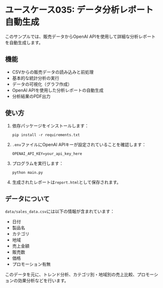 # ユースケース035: データ分析レポート自動生成

このサンプルでは、販売データからOpenAI APIを使用して詳細な分析レポートを自動生成します。

## 機能

- CSVからの販売データの読み込みと前処理
- 基本的な統計分析の実行
- データの可視化（グラフ作成）
- OpenAI APIを使用した分析レポートの自動生成
- 分析結果のPDF出力

## 使い方

1. 依存パッケージをインストールします：
   ```
   pip install -r requirements.txt
   ```

2. `.env`ファイルにOpenAI APIキーが設定されていることを確認します：
   ```
   OPENAI_API_KEY=your_api_key_here
   ```

3. プログラムを実行します：
   ```
   python main.py
   ```

4. 生成されたレポートは`report.html`として保存されます。

## データについて

`data/sales_data.csv`には以下の情報が含まれています：
- 日付
- 製品名
- カテゴリ
- 地域
- 売上金額
- 販売数
- 価格
- プロモーション有無

このデータを元に、トレンド分析、カテゴリ別・地域別の売上比較、プロモーションの効果分析などを行います。